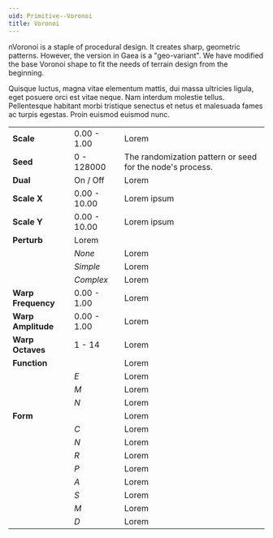 ```yaml
---
uid: Primitive--Voronoi
title: Voronoi
---
```


nVoronoi is a staple of procedural design. It creates sharp, geometric patterns. However, the version in Gaea is a "geo-variant". We have modified the base Voronoi shape to fit the needs of terrain design from the beginning.

 Quisque luctus, magna vitae elementum mattis, dui massa ultricies ligula, eget posuere orci est vitae neque. Nam interdum molestie tellus. Pellentesque habitant morbi tristique senectus et netus et malesuada fames ac turpis egestas. Proin euismod euismod nunc. 

||||
|---|---|---|
| **Scale**          | 0.00 - 1.00  | Lorem                                                     |
| **Seed**           | 0 - 128000   | The randomization pattern or seed for the node's process. |
| **Dual**           | On / Off     | Lorem                                                     |
| **Scale X**        | 0.00 - 10.00 | Lorem ipsum                                               |
| **Scale Y**        | 0.00 - 10.00 | Lorem ipsum                                               |
| **Perturb**        | Lorem        |
|                    | *None*       | Lorem                                                     |
|                    | *Simple*     | Lorem                                                     |
|                    | *Complex*    | Lorem                                                     |
| **Warp Frequency** | 0.00 - 1.00  | Lorem                                                     |
| **Warp Amplitude** | 0.00 - 1.00  | Lorem                                                     |
| **Warp Octaves**   | 1 - 14       | Lorem                                                     |
| **Function**       |              | Lorem                                                     |
|                    | *E*          | Lorem                                                     |
|                    | *M*          | Lorem                                                     |
|                    | *N*          | Lorem                                                     |
| **Form**           |              | Lorem                                                     |
|                    | *C*          | Lorem                                                     |
|                    | *N*          | Lorem                                                     |
|                    | *R*          | Lorem                                                     |
|                    | *P*          | Lorem                                                     |
|                    | *A*          | Lorem                                                     |
|                    | *S*          | Lorem                                                     |
|                    | *M*          | Lorem                                                     |
|                    | *D*          | Lorem                                                     |



